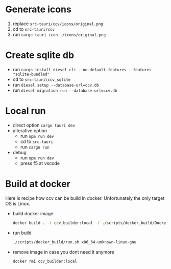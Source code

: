 
# Generate icons

1. replace `src-tauri/ccv/icons/original.png`
2. cd to `src-tauri/ccv`
3. run `cargo tauri icon ./icons/original.png`

# Create sqlite db
- run `cargo install diesel_cli --no-default-features --features "sqlite-bundled"`
- cd to `src-tauri\ccv_sqlite`
- run `diesel setup --database-url=ccv.db`
- run `diesel migration run --database-url=ccv.db`

# Local run
- direct option `cargo tauri dev`
- alterative option
    - run `npm run dev`
    - cd to `src-tauri`
    - run `cargo run`
- debug
    - run `npm run dev`
    - press f5 at vscode

# Build at docker
Here is recipe how ccv can be build in docker. Unfortunately the only target OS is Linux.

- build docker image
    ```bash
    docker build . -t ccv_builder:local -f ./scripts/docker_build/Dockerfile
    ```
- run build
    ```bash
    ./scripts/docker_build/run.sh x86_64-unknown-linux-gnu
    ```
- remove image in case you dont need it anymore
    ```bash
    docker rmi ccv_builder:local
    ```